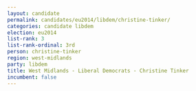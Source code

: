 ```yaml
---
layout: candidate
permalink: candidates/eu2014/libdem/christine-tinker/
categories: candidate libdem
election: eu2014
list-rank: 3
list-rank-ordinal: 3rd
person: christine-tinker
region: west-midlands
party: libdem
title: West Midlands - Liberal Democrats - Christine Tinker
incumbent: false
---
```

